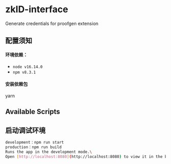 <!--
 * @Description:
 * @Author: lixin
 * @Date: 2022-04-24 14:51:02
 * @LastEditTime: 2022-04-25 17:49:57
-->
<!--
 * @Description: README
 * @Author: lixin
 * @Date: 2022-03-17 14:07:44
 * @LastEditTime: 2022-03-17 14:20:45
-->

# zkID-interface

Generate credentials for proofgen extension

## 配置须知

#### 环境依赖：

- `node v16.14.0`
- `npm v8.3.1`

#### 安装依赖包

yarn

## Available Scripts

## 启动调试环境

```bash
development：npm run start
production：npm run build
Runs the app in the development mode.\
Open [http://localhost:8080](http://localhost:8080) to view it in the browser.
```
